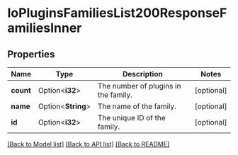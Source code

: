 # IoPluginsFamiliesList200ResponseFamiliesInner

## Properties

Name | Type | Description | Notes
------------ | ------------- | ------------- | -------------
**count** | Option<**i32**> | The number of plugins in the family. | [optional]
**name** | Option<**String**> | The name of the family. | [optional]
**id** | Option<**i32**> | The unique ID of the family. | [optional]

[[Back to Model list]](../README.md#documentation-for-models) [[Back to API list]](../README.md#documentation-for-api-endpoints) [[Back to README]](../README.md)


